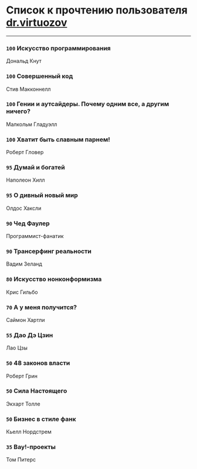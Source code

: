 # Список к прочтению пользователя [dr.virtuozov](http://vk.com/id58150658)
---

### `100` Искусство программирования
Дональд Кнут

### `100` Совершенный код
Стив Макконнелл

### `100` Гении и аутсайдеры. Почему одним все, а другим ничего?
Малкольм Гладуэлл

### `100` Хватит быть славным парнем!
Роберт Гловер

### `95` Думай и богатей
Наполеон Хилл

### `95` О дивный новый мир
Олдос Хаксли

### `90` Чед Фаулер
Программист-фанатик

### `90` Трансерфинг реальности
Вадим Зеланд

### `80` Искусство нонконформизма
Крис Гильбо

### `70` А у меня получится?
Саймон Хартли

### `55` Дао Дэ Цзин
Лао Цзы

### `50` 48 законов власти
Роберт Грин

### `50` Сила Настоящего
Экхарт Толле

### `50` Бизнес в стиле фанк
Кьелл Нордстрем

### `35` Вау!-проекты
Том Питерс

